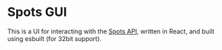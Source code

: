 # Spots GUI

This is a UI for interacting with the [Spots API](https://github.com/mdesignscode/spots_flask), written in React, and built using esbuilt (for 32bit support).

